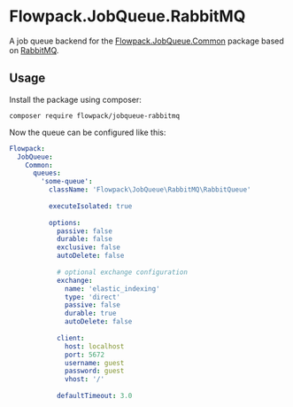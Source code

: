 # Flowpack.JobQueue.RabbitMQ

A job queue backend for the [Flowpack.JobQueue.Common](https://github.com/Flowpack/jobqueue-common) package based on [RabbitMQ](https://www.rabbitmq.com).

## Usage

Install the package using composer:

```
composer require flowpack/jobqueue-rabbitmq
```

Now the queue can be configured like this:

```yaml
Flowpack:
  JobQueue:
    Common:
      queues:
        'some-queue':
          className: 'Flowpack\JobQueue\RabbitMQ\RabbitQueue'
          
          executeIsolated: true
          
          options:
            passive: false
            durable: false
            exclusive: false
            autoDelete: false
            
            # optional exchange configuration
            exchange: 
              name: 'elastic_indexing'
              type: 'direct'
              passive: false
              durable: true
              autoDelete: false
              
            client:
              host: localhost
              port: 5672
              username: guest
              password: guest
              vhost: '/'
              
            defaultTimeout: 3.0
